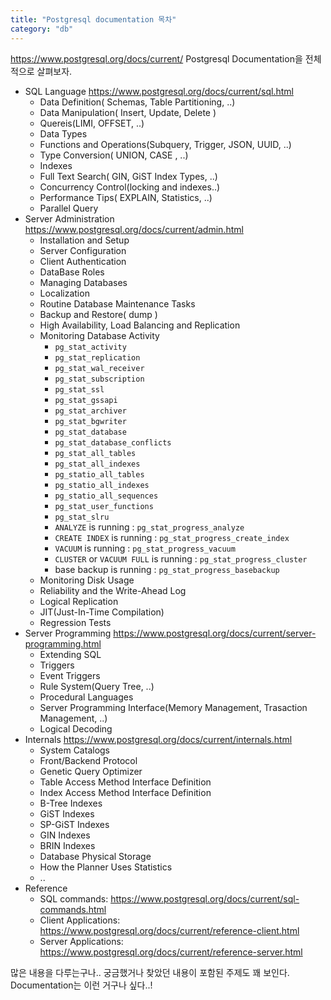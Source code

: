 ```yaml
---
title: "Postgresql documentation 목차"
category: "db"
---
```

https://www.postgresql.org/docs/current/ Postgresql Documentation을 전체적으로 살펴보자.

- SQL Language
https://www.postgresql.org/docs/current/sql.html  
    - Data Definition( Schemas, Table Partitioning, ..)
    - Data Manipulation( Insert, Update, Delete )
    - Quereis(LIMI, OFFSET, ..)
    - Data Types
    - Functions and Operations(Subquery, Trigger, JSON, UUID, ..)
    - Type Conversion( UNION, CASE , ..)
    - Indexes
    - Full Text Search( GIN,  GiST Index Types, ..)
    - Concurrency Control(locking and indexes..)
    - Performance Tips( EXPLAIN, Statistics, ..)
    - Parallel Query
- Server Administration
https://www.postgresql.org/docs/current/admin.html 
    - Installation and Setup 
    - Server Configuration
    - Client Authentication
    - DataBase Roles
    - Managing Databases
    - Localization
    - Routine Database Maintenance Tasks
    - Backup and Restore( dump )
    - High Availability, Load Balancing and Replication
    - Monitoring Database Activity
        - `pg_stat_activity`
        - `pg_stat_replication`
        - `pg_stat_wal_receiver`
        - `pg_stat_subscription`
        - `pg_stat_ssl`
        - `pg_stat_gssapi`
        - `pg_stat_archiver`
        - `pg_stat_bgwriter`
        - `pg_stat_database`
        - `pg_stat_database_conflicts`
        - `pg_stat_all_tables`
        - `pg_stat_all_indexes`
        - `pg_statio_all_tables`
        - `pg_statio_all_indexes`
        - `pg_statio_all_sequences`
        - `pg_stat_user_functions`
        - `pg_stat_slru`
        - `ANALYZE` is running : `pg_stat_progress_analyze`
        - `CREATE INDEX` is running : `pg_stat_progress_create_index` 
        - `VACUUM` is running : `pg_stat_progress_vacuum`
        - `CLUSTER` or `VACUUM FULL` is running : `pg_stat_progress_cluster`
        - base backup is running : `pg_stat_progress_basebackup`
    - Monitoring Disk Usage
    - Reliability and the Write-Ahead Log
    - Logical Replication
    - JIT(Just-In-Time Compilation)
    - Regression Tests
- Server Programming
https://www.postgresql.org/docs/current/server-programming.html
    - Extending SQL
    - Triggers
    - Event Triggers
    - Rule System(Query Tree, ..)
    - Procedural Languages
    - Server Programming Interface(Memory Management, Trasaction Management, ..)
    - Logical Decoding
- Internals
https://www.postgresql.org/docs/current/internals.html
    - System Catalogs
    - Front/Backend Protocol
    - Genetic Query Optimizer
    - Table Access Method Interface Definition
    - Index Access Method Interface Definition
    - B-Tree Indexes
    - GiST Indexes
    - SP-GiST Indexes
    - GIN Indexes
    - BRIN Indexes
    - Database Physical Storage
    - How the Planner Uses Statistics
    - ..
- Reference
    - SQL commands: https://www.postgresql.org/docs/current/sql-commands.html
    - Client Applications: https://www.postgresql.org/docs/current/reference-client.html
    - Server Applications: https://www.postgresql.org/docs/current/reference-server.html

많은 내용을 다루는구나.. 궁금했거나 찾았던 내용이 포함된 주제도 꽤 보인다. Documentation는 이런 거구나 싶다..!